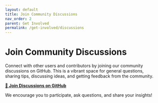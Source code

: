 ```yaml
---
layout: default
title: Join Community Discussions
nav_order: 2
parent: Get Involved
permalink: /get-involved/discussions
---
```


# Join Community Discussions

Connect with other users and contributors by joining our community discussions on GitHub. This is a vibrant space for general questions, sharing tips, discussing ideas, and getting feedback from the community.

[**💬 Join Discussions on GitHub**](https://github.com/orgs/html2rss/discussions)

We encourage you to participate, ask questions, and share your insights!
